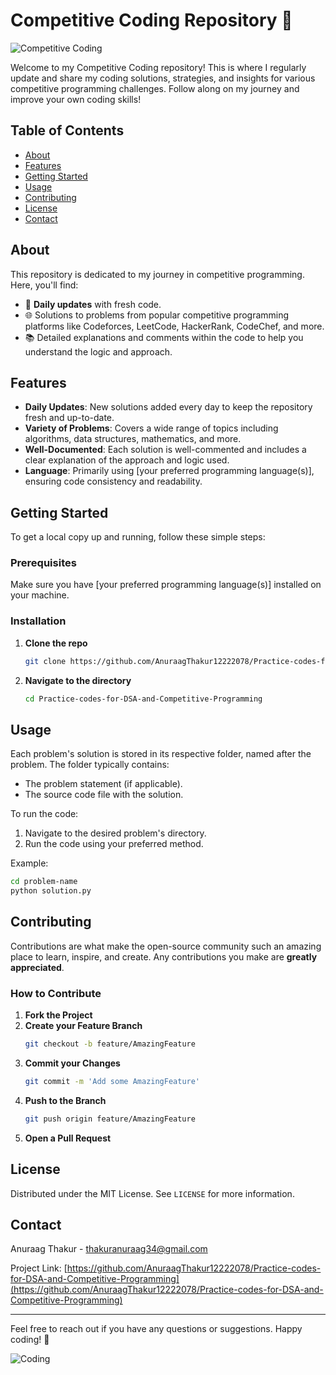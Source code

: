 # Competitive Coding Repository 🎯

![Competitive Coding](https://media.giphy.com/media/l0HlBO7eyXzSZkJri/giphy.gif)

Welcome to my Competitive Coding repository! This is where I regularly update and share my coding solutions, strategies, and insights for various competitive programming challenges. Follow along on my journey and improve your own coding skills!

## Table of Contents
- [About](#about)
- [Features](#features)
- [Getting Started](#getting-started)
- [Usage](#usage)
- [Contributing](#contributing)
- [License](#license)
- [Contact](#contact)

## About
This repository is dedicated to my journey in competitive programming. Here, you'll find:
- 🚀 **Daily updates** with fresh code.
- 🌐 Solutions to problems from popular competitive programming platforms like Codeforces, LeetCode, HackerRank, CodeChef, and more.
- 📚 Detailed explanations and comments within the code to help you understand the logic and approach.

## Features
- **Daily Updates**: New solutions added every day to keep the repository fresh and up-to-date.
- **Variety of Problems**: Covers a wide range of topics including algorithms, data structures, mathematics, and more.
- **Well-Documented**: Each solution is well-commented and includes a clear explanation of the approach and logic used.
- **Language**: Primarily using [your preferred programming language(s)], ensuring code consistency and readability.

## Getting Started
To get a local copy up and running, follow these simple steps:

### Prerequisites
Make sure you have [your preferred programming language(s)] installed on your machine.

### Installation
1. **Clone the repo**
   ```sh
   git clone https://github.com/AnuraagThakur12222078/Practice-codes-for-DSA-and-Competitive-Programming.git
   ```
2. **Navigate to the directory**
   ```sh
   cd Practice-codes-for-DSA-and-Competitive-Programming
   ```

## Usage
Each problem's solution is stored in its respective folder, named after the problem. The folder typically contains:
- The problem statement (if applicable).
- The source code file with the solution.

To run the code:
1. Navigate to the desired problem's directory.
2. Run the code using your preferred method.

Example:
```sh
cd problem-name
python solution.py
```

## Contributing
Contributions are what make the open-source community such an amazing place to learn, inspire, and create. Any contributions you make are **greatly appreciated**.

### How to Contribute
1. **Fork the Project**
2. **Create your Feature Branch**
   ```sh
   git checkout -b feature/AmazingFeature
   ```
3. **Commit your Changes**
   ```sh
   git commit -m 'Add some AmazingFeature'
   ```
4. **Push to the Branch**
   ```sh
   git push origin feature/AmazingFeature
   ```
5. **Open a Pull Request**

## License
Distributed under the MIT License. See `LICENSE` for more information.

## Contact
Anuraag Thakur - [thakuranuraag34@gmail.com](mailto:thakuranuraag34@gmail.com)

Project Link: [https://github.com/AnuraagThakur12222078/Practice-codes-for-DSA-and-Competitive-Programming](https://github.com/AnuraagThakur12222078/Practice-codes-for-DSA-and-Competitive-Programming)

---

Feel free to reach out if you have any questions or suggestions. Happy coding! 🚀

![Coding](https://media.giphy.com/media/xT9IgzoKnwFNmISR8I/giphy.gif)
